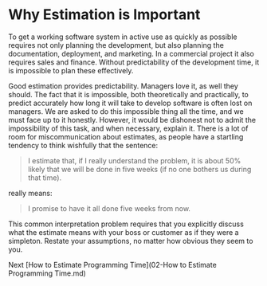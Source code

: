 # Why Estimation is Important
[//]: # (Version:1.0.0)
To get a working software system in active use as quickly as possible requires not only planning the development, but also planning the documentation, deployment, and marketing. In a commercial project it also requires sales and finance. Without predictability of the development time, it is impossible to plan these effectively.

Good estimation provides predictability. Managers love it, as well they should. The fact that it is impossible, both theoretically and practically, to predict accurately how long it will take to develop software is often lost on managers. We are asked to do this impossible thing all the time, and we must face up to it honestly. However, it would be dishonest not to admit the impossibility of this task, and when necessary, explain it. There is a lot of room for miscommunication about estimates, as people have a startling tendency to think wishfully that the sentence:

> I estimate that, if I really understand the problem, it is about 50% likely that we will be done in five weeks (if no one bothers us during that time).

really means:

> I promise to have it all done five weeks from now.

This common interpretation problem requires that you explicitly discuss what the estimate means with your boss or customer as if they were a simpleton. Restate your assumptions, no matter how obvious they seem to you.

Next [How to Estimate Programming Time](02-How to Estimate Programming Time.md)
